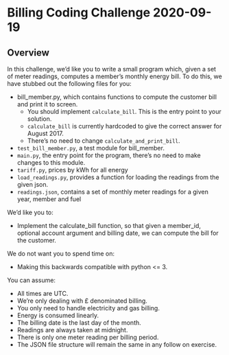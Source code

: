 # Billing Coding Challenge 2020-09-19

<h2 id="overview">Overview</h2>
<p>In this challenge, we’d like you to write a small program which, given a set of meter readings, computes a member’s monthly energy bill. To do this, we have stubbed out the following files for you:</p>
<ul>
<li>bill_member.py, which contains functions to compute the customer bill and print it to screen.<ul>
<li>You should implement <code>calculate_bill</code>. This is the entry point to your solution.</li>
<li><code>calculate_bill</code> is currently hardcoded to give the correct answer for August 2017.</li>
<li>There’s no need to change <code>calculate_and_print_bill</code>.</li>
</ul>
</li>
<li><code>test_bill_member.py</code>, a test module for bill_member.</li>
<li><code>main.py</code>, the entry point for the program, there’s no need to make changes to this module.</li>
<li><code>tariff.py</code>, prices by kWh for all energy</li>
<li><code>load_readings.py</code>, provides a function for loading the readings from the given json.</li>
<li><code>readings.json</code>, contains a set of monthly meter readings for a given year, member and fuel</li>
</ul>
<p>We’d like you to:</p>
<ul>
<li>Implement the calculate_bill function, so that given a member_id, optional account argument and billing date, we can compute the bill for the customer.</li>
</ul>
<p>We do not want you to spend time on:</p>
<ul>
<li>Making this backwards compatible with python &lt;= 3.</li>
</ul>
<p>You can assume:</p>
<ul>
<li>All times are UTC.</li>
<li>We’re only dealing with £ denominated billing.</li>
<li>You only need to handle electricity and gas billing.</li>
<li>Energy is consumed linearly.</li>
<li>The billing date is the last day of the month.</li>
<li>Readings are always taken at midnight.</li>
<li>There is only one meter reading per billing period.</li>
<li>The JSON file structure will remain the same in any follow on exercise.</li>
</ul>


